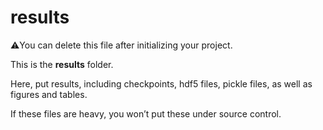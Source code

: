 # results

⚠️You can delete this file after initializing your project.

This is the **results** folder.

Here, put results, including checkpoints, hdf5 files, pickle files, as well as figures and tables.

If these files are heavy, you won’t put these under source control.
